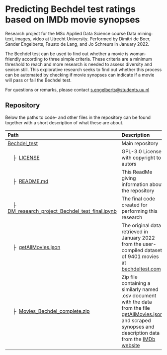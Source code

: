 # Predicting Bechdel test ratings based on IMDb movie synopses
Research project for the MSc Applied Data Science course Data mining: text, images, video at Utrecht University.
Performed by Dimitri de Boer, Sander Engelberts, Fausto de Lang, and Jo Schreurs in January 2022.

The Bechdel test can be used to find out whether a movie is woman-friendly according to three simple criteria. These criteria are a minimum threshold to reach and more research is needed to assess diversity and sexism still. This explorative research seeks to find out whether this process can be automated by checking if movie synopses can indicate if a movie will pass or fail the Bechdel test.

For questions or remarks, please contact [s.engelberts@students.uu.nl](mailto:s.engelberts@students.uu.nl)<br>

## Repository
Below the paths to code- and other files in the repository can be found together with a short description of what these are about.  

| Path | Description
| :--- | :----------
| [Bechdel_test](https://github.com/SanderEngelberts/Bechdel_test) | Main repository
| &ensp;&ensp;&boxvr;&nbsp; [LICENSE](https://github.com/SanderEngelberts/Bechdel_test/blob/main/LICENSE) | GPL-3.0 License with copyright to autors
| &ensp;&ensp;&boxvr;&nbsp; [README.md](https://github.com/SanderEngelberts/Bechdel_test/blob/main/README.md) | This ReadMe giving information about the repository
| &ensp;&ensp;&boxvr;&nbsp; [DM_research_project_Bechdel_test_final.ipynb](https://github.com/SanderEngelberts/Bechdel_test/blob/main/DM_research_project_Bechdel_test_final.ipynb) | The final code created for performing this research
| &ensp;&ensp;&boxvr;&nbsp; [getAllMovies.json](https://github.com/SanderEngelberts/Bechdel_test/blob/main/getAllMovies.json) | The original data retrieved in January 2022 from the user-compiled dataset of 9401 movies at [bechdeltest.com](https://bechdeltest.com)
| &ensp;&ensp;&boxvr;&nbsp; [Movies_Bechdel_complete.zip](https://github.com/SanderEngelberts/Bechdel_test/blob/main/Movies_Bechdel_complete.zip) | Zip file containing a similarly named .csv document with the data from the file [getAllMovies.json](https://github.com/SanderEngelberts/Bechdel_test/blob/main/getAllMovies.json) and scraped synopses and description data from the [IMDb website](www.imdb.com)
